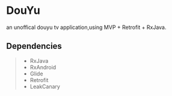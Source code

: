 # DouYu
an unoffical douyu tv application,using MVP + Retrofit + RxJava.
##  Dependencies
> * RxJava
> * RxAndroid
> * Glide
> * Retrofit
> * LeakCanary
